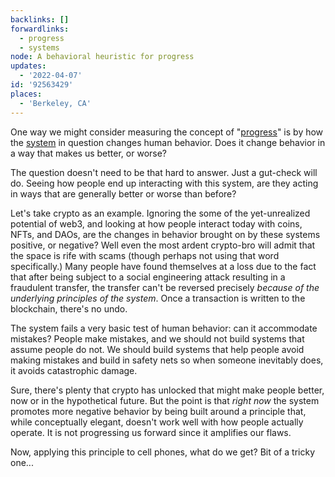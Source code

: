```yaml
---
backlinks: []
forwardlinks:
  - progress
  - systems
node: A behavioral heuristic for progress
updates:
  - '2022-04-07'
id: '92563429'
places:
  - 'Berkeley, CA'
---
```

One way we might consider measuring the concept of "[progress](progress.md)" is by how the [system](systems.md) in question changes human behavior. Does it change behavior in a way that makes us better, or worse?

The question doesn't need to be that hard to answer. Just a gut-check will do. Seeing how people end up interacting with this system, are they acting in ways that are generally better or worse than before?  

Let's take crypto as an example. Ignoring the some of the yet-unrealized potential of web3, and looking at how people interact today with coins, NFTs, and DAOs, are the changes in behavior brought on by these systems positive, or negative? Well even the most ardent crypto-bro will admit that the space is rife with scams (though perhaps not using that word specifically.) Many people have found themselves at a loss due to the fact that after being subject to a social engineering attack resulting in a fraudulent transfer, the transfer can't be reversed precisely *because of the underlying principles of the system*. Once a transaction is written to the blockchain, there's no undo. 

The system fails a very basic test of human behavior: can it accommodate mistakes? People make mistakes, and we should not build systems that assume people do not. We should build systems that help people avoid making mistakes and build in safety nets so when someone inevitably does, it avoids catastrophic damage. 

Sure, there's plenty that crypto has unlocked that might make people better, now or in the hypothetical future. But the point is that *right now* the system promotes more negative behavior by being built around a principle that, while conceptually elegant, doesn't work well with how people actually operate. It is not progressing us forward since it amplifies our flaws.

Now, applying this principle to cell phones, what do we get? Bit of a tricky one...


